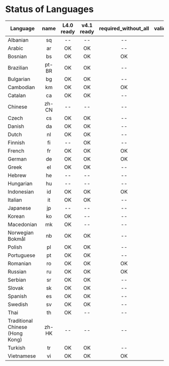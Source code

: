 # Status of Languages

| Language | name | L4.0 ready | v4.1 ready | required_without_all | validation.email | required_with_all |
|----------|:----:|:----------:|:----------:|:--------------------:|:----------------:|:-----------------:|
| Albanian | sq | -- | -- | -- | -- | -- |
| Arabic | ar | OK | OK | -- | -- | -- |
| Bosnian | bs | OK | OK | OK | -- | -- |
| Brazilian | pt-BR | OK | OK | -- | -- | -- |
| Bulgarian | bg | OK | OK | -- | -- | -- |
| Cambodian | km | OK | OK | OK | -- | -- |
| Catalan | ca | OK | OK | -- | -- | -- |
| Chinese | zh-CN | -- | -- | -- | -- | -- |
| Czech | cs | OK | OK | -- | -- | -- |
| Danish | da | OK | OK | -- | -- | -- |
| Dutch | nl | OK | OK | -- | -- | -- |
| Finnish | fi | -- | OK | -- | -- | -- |
| French | fr | OK | OK | OK | OK | OK |
| German | de | OK | OK | OK | -- | -- |
| Greek | el | OK | OK | -- | -- | -- |
| Hebrew | he | -- | -- | -- | -- | -- |
| Hungarian | hu | -- | -- | -- | -- | -- |
| Indonesian | id | OK | OK | OK | OK | OK |
| Italian | it | OK | OK | -- | -- | -- |
| Japanese | jp | -- | -- | -- | -- | -- |
| Korean | ko | OK | -- | -- | -- | -- |
| Macedonian | mk | OK | -- | -- | -- | -- |
| Norwegian Bokmål | nb | OK | OK | -- | -- | -- |
| Polish | pl | OK | OK | -- | -- | -- |
| Portuguese | pt | OK | OK | -- | -- | -- |
| Romanian | ro | OK | OK | OK | -- | -- |
| Russian | ru | OK | OK | OK | OK | OK |
| Serbian | sr | OK | OK | -- | -- | -- |
| Slovak | sk | OK | OK | -- | -- | -- |
| Spanish | es | OK | OK | -- | -- | -- |
| Swedish | sv | OK | OK | -- | -- | -- |
| Thai | th | OK | -- | -- | -- | -- |
| Traditional Chinese (Hong Kong) | zh-HK | -- | -- | -- | -- | -- |
| Turkish | tr | OK | OK | -- | -- | -- |
| Vietnamese | vi | OK | OK | OK | OK | -- |
